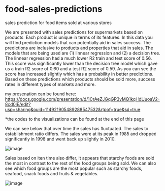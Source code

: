 # food-sales-predictions
sales prediction for food items sold at various stores

We are presented with sales predictions for supermarkets based on products. Each product is unique in terms of its features. In this data you will find prediction models that can potentially aid in sales success. The predictions are inclusive to products and properties that aid in sales. The models that are being used are (1) linnear regression and (2) a decision tree. The linnear regression had a much lower R2 train and test score of 0.56. This score was significantly lower than the decision tree model which gave us a train R2 score of 0.60 and a test R2 score of 0.59. As you can see the score has increased slightly which has a probability in better predictions. Based on these predictions which products should be sold more, success rates in different types of markets and more.

my presenation can be found here: https://docs.google.com/presentation/d/1CrAeZJGqGP3vMQ1kqHdUuoaV2-8cd0lE/edit?usp=sharing&ouid=114921905489288547532&rtpof=true&sd=true

*the codes to the visualizations can be found at the end of this page

We can see below that over time the sales has fluctuated. The sales to establishment ratio differs. The sales were at its peak in 1985 and dropped significantly in 1998 and went back up slightly in 2010.

![image](https://user-images.githubusercontent.com/97361696/161666349-a876106b-b9e9-4ea9-a446-695dd5f5ea59.png)


Sales based on iten time also differ, it appears that starchy foods are sold the most in contrast to the rest of the food groups being sold. We can also see which food groups are the most popular such as starchy foods, seafood, snack foods and fruits & vegetables.

![image](https://user-images.githubusercontent.com/97361696/161666413-b3aa65dc-adf9-47b7-90dc-3453b20bb302.png)
